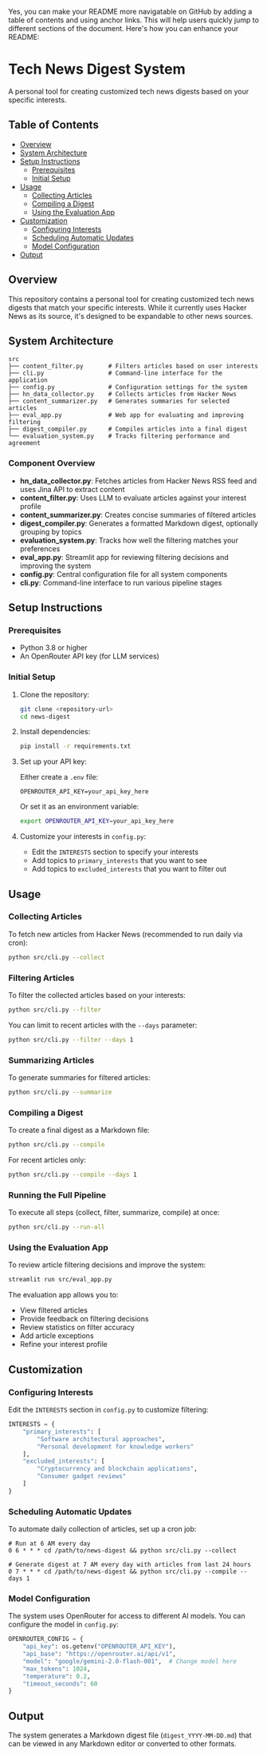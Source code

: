 Yes, you can make your README more navigatable on GitHub by adding a table of contents and using anchor links. This will help users quickly jump to different sections of the document. Here's how you can enhance your README:

# Tech News Digest System

A personal tool for creating customized tech news digests based on your specific interests.

## Table of Contents

- [Overview](#overview)
- [System Architecture](#system-architecture)
- [Setup Instructions](#setup-instructions)
  - [Prerequisites](#prerequisites)
  - [Initial Setup](#initial-setup)
- [Usage](#usage)
  - [Collecting Articles](#collecting-articles)
  - [Compiling a Digest](#compiling-a-digest)
  - [Using the Evaluation App](#using-the-evaluation-app)
- [Customization](#customization)
  - [Configuring Interests](#configuring-interests)
  - [Scheduling Automatic Updates](#scheduling-automatic-updates)
  - [Model Configuration](#model-configuration)
- [Output](#output)

## Overview

This repository contains a personal tool for creating customized tech news digests that match your specific interests. While it currently uses Hacker News as its source, it's designed to be expandable to other news sources.

## System Architecture

```
src
├── content_filter.py       # Filters articles based on user interests
├── cli.py                  # Command-line interface for the application
├── config.py               # Configuration settings for the system
├── hn_data_collector.py    # Collects articles from Hacker News
├── content_summarizer.py   # Generates summaries for selected articles
├── eval_app.py             # Web app for evaluating and improving filtering
├── digest_compiler.py      # Compiles articles into a final digest
└── evaluation_system.py    # Tracks filtering performance and agreement
```

### Component Overview

- **hn_data_collector.py**: Fetches articles from Hacker News RSS feed and uses Jina API to extract content
- **content_filter.py**: Uses LLM to evaluate articles against your interest profile
- **content_summarizer.py**: Creates concise summaries of filtered articles
- **digest_compiler.py**: Generates a formatted Markdown digest, optionally grouping by topics
- **evaluation_system.py**: Tracks how well the filtering matches your preferences
- **eval_app.py**: Streamlit app for reviewing filtering decisions and improving the system
- **config.py**: Central configuration file for all system components
- **cli.py**: Command-line interface to run various pipeline stages

## Setup Instructions

### Prerequisites

- Python 3.8 or higher
- An OpenRouter API key (for LLM services)

### Initial Setup

1. Clone the repository:
   ```bash
   git clone <repository-url>
   cd news-digest
   ```

2. Install dependencies:
   ```bash
   pip install -r requirements.txt
   ```

3. Set up your API key:
   
   Either create a `.env` file:
   ```
   OPENROUTER_API_KEY=your_api_key_here
   ```
   
   Or set it as an environment variable:
   ```bash
   export OPENROUTER_API_KEY=your_api_key_here
   ```

4. Customize your interests in `config.py`:
   - Edit the `INTERESTS` section to specify your interests
   - Add topics to `primary_interests` that you want to see
   - Add topics to `excluded_interests` that you want to filter out

## Usage

### Collecting Articles

To fetch new articles from Hacker News (recommended to run daily via cron):

```bash
python src/cli.py --collect
```

### Filtering Articles

To filter the collected articles based on your interests:

```bash
python src/cli.py --filter
```

You can limit to recent articles with the `--days` parameter:

```bash
python src/cli.py --filter --days 1
```

### Summarizing Articles

To generate summaries for filtered articles:

```bash
python src/cli.py --summarize
```

### Compiling a Digest

To create a final digest as a Markdown file:

```bash
python src/cli.py --compile
```

For recent articles only:

```bash
python src/cli.py --compile --days 1
```

### Running the Full Pipeline

To execute all steps (collect, filter, summarize, compile) at once:

```bash
python src/cli.py --run-all
```

### Using the Evaluation App

To review article filtering decisions and improve the system:

```bash
streamlit run src/eval_app.py
```

The evaluation app allows you to:
- View filtered articles
- Provide feedback on filtering decisions
- Review statistics on filter accuracy
- Add article exceptions
- Refine your interest profile

## Customization

### Configuring Interests

Edit the `INTERESTS` section in `config.py` to customize filtering:

```python
INTERESTS = {
    "primary_interests": [
        "Software architectural approaches",
        "Personal development for knowledge workers"
    ],
    "excluded_interests": [
        "Cryptocurrency and blockchain applications",
        "Consumer gadget reviews"
    ]
}
```

### Scheduling Automatic Updates

To automate daily collection of articles, set up a cron job:

```
# Run at 6 AM every day
0 6 * * * cd /path/to/news-digest && python src/cli.py --collect

# Generate digest at 7 AM every day with articles from last 24 hours
0 7 * * * cd /path/to/news-digest && python src/cli.py --compile --days 1
```

### Model Configuration

The system uses OpenRouter for access to different AI models. You can configure the model in `config.py`:

```python
OPENROUTER_CONFIG = {
    "api_key": os.getenv("OPENROUTER_API_KEY"),
    "api_base": "https://openrouter.ai/api/v1",
    "model": "google/gemini-2.0-flash-001",  # Change model here
    "max_tokens": 1024,
    "temperature": 0.2,
    "timeout_seconds": 60
}
```

## Output

The system generates a Markdown digest file (`digest_YYYY-MM-DD.md`) that can be viewed in any Markdown editor or converted to other formats.
